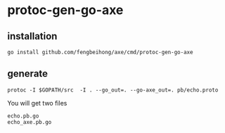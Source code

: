 # protoc-gen-go-axe

## installation
```
go install github.com/fengbeihong/axe/cmd/protoc-gen-go-axe
```

## generate
```
protoc -I $GOPATH/src  -I . --go_out=. --go-axe_out=. pb/echo.proto
```

You will get two files
```
echo.pb.go
echo_axe.pb.go
```